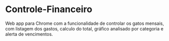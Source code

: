 # Controle-Financeiro
Web app para Chrome com a funcionalidade de controlar os gatos mensais, com listagem dos gastos, calculo do total, gráfico analisado por categoria e alerta de vencimentos.
